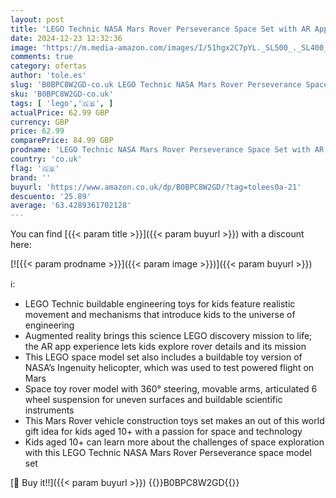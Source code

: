 ```yaml
---
layout: post
title: 'LEGO Technic NASA Mars Rover Perseverance Space Set with AR App Experience  Science Discovery Set  Learn About Vehicle Engineering  Construction Toy  Birthday Gift for Kids 10 Years and Up 42158'
date: 2024-12-23 12:32:36
image: 'https://m.media-amazon.com/images/I/51hgx2C7pYL._SL500_._SL400_.jpg'
comments: true
category: ofertas
author: 'tole.es'
slug: 'B0BPC8W2GD-co.uk LEGO Technic NASA Mars Rover Perseverance Space Set...'
sku: 'B0BPC8W2GD-co.uk'
tags: [ 'lego','🇬🇧', ]
actualPrice: 62.99 GBP
currency: GBP
price: 62.99
comparePrice: 84.99 GBP
prodname: 'LEGO Technic NASA Mars Rover Perseverance Space Set with AR App Experience  Science Discovery Set  Learn About Vehicle Engineering  Construction Toy  Birthday Gift for Kids 10 Years and Up 42158'
country: 'co.uk'
flag: '🇬🇧'
brand: ''
buyurl: 'https://www.amazon.co.uk/dp/B0BPC8W2GD/?tag=tolees0a-21'
descuento: '25.89'
average: '63.4289361702128'
---
```


You can find [{{< param title >}}]({{< param buyurl >}}) with a discount here:

[![{{< param prodname >}}]({{< param image >}})]({{< param buyurl >}})

ℹ️:

- LEGO Technic buildable engineering toys for kids feature realistic movement and mechanisms that introduce kids to the universe of engineering
- Augmented reality brings this science LEGO discovery mission to life; the AR app experience lets kids explore rover details and its mission
- This LEGO space model set also includes a buildable toy version of NASA’s Ingenuity helicopter, which was used to test powered flight on Mars
- Space toy rover model with 360° steering, movable arms, articulated 6 wheel suspension for uneven surfaces and buildable scientific instruments
- This Mars Rover vehicle construction toys set makes an out of this world gift idea for kids aged 10+ with a passion for space and technology
- Kids aged 10+ can learn more about the challenges of space exploration with this LEGO Technic NASA Mars Rover Perseverance space model set

[🛒 Buy it!!]({{< param buyurl >}})
{{<world>}}B0BPC8W2GD{{</world>}}
